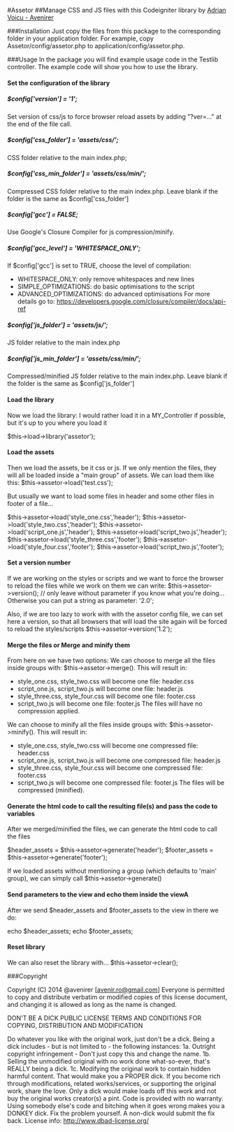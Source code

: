 #Assetor
##Manage CSS and JS files with this Codeigniter library
by [Adrian Voicu - Avenirer](http://avenir.ro)

###Installation
Just copy the files from this package to the corresponding folder in your
application folder.  For example, copy Assetor/config/assetor.php to
application/config/assetor.php.

###Usage
In the package you will find example usage code in the Testlib controller.  The example code will show you how to use the library.

#### Set the configuration of the library

##### $config['version'] = '1';
Set version of css/js to force browser reload assets by adding "?ver=..." at the end of the file call.

##### $config['css_folder'] = 'assets/css/';
CSS folder relative to the main index.php;

##### $config['css_min_folder'] = 'assets/css/min/';
Compressed CSS folder relative to the main index.php. Leave blank if the folder is the same as $config['css_folder']

##### $config['gcc'] = FALSE;
Use Google's Closure Compiler for js compression/minify.

##### $config['gcc_level'] = 'WHITESPACE_ONLY';
If $config['gcc'] is set to TRUE, choose the level of compilation:
 * WHITESPACE_ONLY: only remove whitespaces and new lines
 * SIMPLE_OPTIMIZATIONS: do basic optimisations to the script
 * ADVANCED_OPTIMIZATIONS: do advanced optimisations
For more details go to: https://developers.google.com/closure/compiler/docs/api-ref

##### $config['js_folder'] = 'assets/js/';
JS folder relative to the main index.php

##### $config['js_min_folder'] = 'assets/css/min/';
Compressed/minified JS folder relative to the main index.php. Leave blank if the folder is the same as $config['js_folder']

#### Load the library
Now we load the library: I would rather load it in a MY_Controller if possible, but it's up to you where you load it

$this->load->library('assetor');

#### Load the assets
Then we load the assets, be it css or js.
If we only mention the files, they will all be loaded inside a "main group" of assets. We can load them like this: $this->assetor->load('test.css');

But usually we want to load some files in header and some other files in footer of a file...

$this->assetor->load('style_one.css','header');
$this->assetor->load('style_two.css','header');
$this->assetor->load('script_one.js','header');
$this->assetor->load('script_two.js','header');
$this->assetor->load('style_three.css','footer');
$this->assetor->load('style_four.css','footer');
$this->assetor->load('script_two.js','footer');

#### Set a version number 
If we are working on the styles or scripts and we want to force the browser to reload the files while we work on them we can write:
$this->assetor->version(); // only leave without parameter if you know what you're doing... Otherwise you can put a string as parameter: '2.0';

Also, if we are too lazy to work with with the assetor config file, we can set here a version, so that all browsers that will load the site again will be forced to reload the styles/scripts 
$this->assetor->version('1.2');

#### Merge the files or Merge and minify them

From here on we have two options:
We can choose to merge all the files inside groups with: $this->assetor->merge().
This will result in:
- style_one.css, style_two.css will become one file: header.css
- script_one.js, script_two.js will become one file: header.js
- style_three.css, style_four.css will become one file: footer.css
- script_two.js will become one file: footer.js
The files will have no compression applied.

We can choose to minify all the files inside groups with: $this->assetor->minify().
This will result in:
- style_one.css, style_two.css will become one compressed file: header.css
- script_one.js, script_two.js will become one compressed file: header.js
- style_three.css, style_four.css will become one compressed file: footer.css
- script_two.js will become one compressed file: footer.js
The files will be compressed (minified).

#### Generate the html code to call the resulting file(s) and pass the code to variables
After we merged/minified the files, we can generate the html code to call the files

$header_assets = $this->assetor->generate('header');
$footer_assets = $this->assetor->generate('footer');

If we loaded assets without mentioning a group (which defaults to 'main' group), we can simply call $this->assetor->generate()

#### Send parameters to the view and echo them inside the viewA
After we send $header_assets and $footer_assets to the view in there we do:

echo $header_assets;
echo $footer_assets;

#### Reset library
We can also reset the library with...
$this->assetor->clear();

###Copyright

Copyright (C) 2014 @avenirer [avenir.ro@gmail.com]
Everyone is permitted to copy and distribute verbatim or modified copies of this license document, and changing it is allowed as long as the name is changed.

DON'T BE A DICK PUBLIC LICENSE TERMS AND CONDITIONS FOR COPYING, DISTRIBUTION AND MODIFICATION

Do whatever you like with the original work, just don't be a dick.
Being a dick includes - but is not limited to - the following instances:
1a. Outright copyright infringement - Don't just copy this and change the name.
1b. Selling the unmodified original with no work done what-so-ever, that's REALLY being a dick.
1c. Modifying the original work to contain hidden harmful content. That would make you a PROPER dick.
If you become rich through modifications, related works/services, or supporting the original work, share the love. Only a dick would make loads off this work and not buy the original works creator(s) a pint.
Code is provided with no warranty. 
Using somebody else's code and bitching when it goes wrong makes you a DONKEY dick. 
Fix the problem yourself. A non-dick would submit the fix back.
License info: http://www.dbad-license.org/
